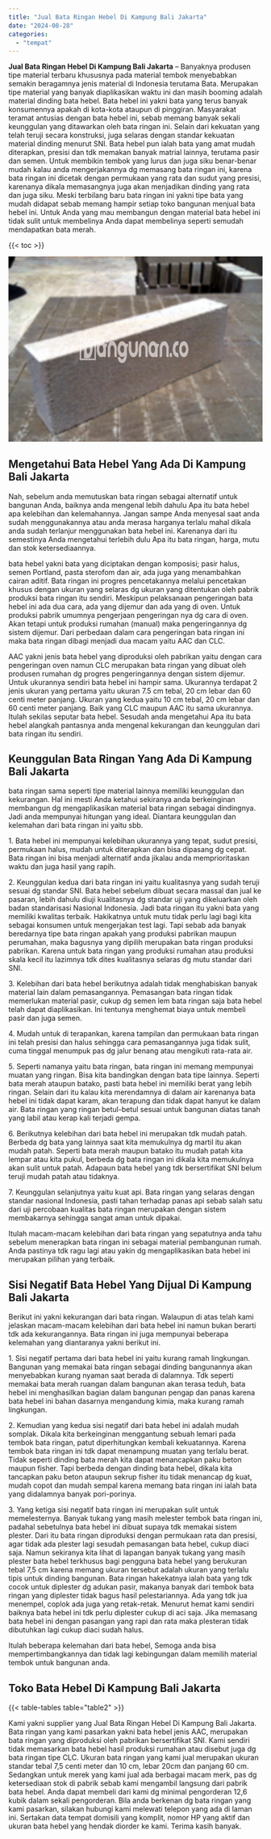 ```yaml
---
title: "Jual Bata Ringan Hebel Di Kampung Bali Jakarta"
date: "2024-08-28"
categories: 
  - "tempat"
---
```


**Jual Bata Ringan Hebel Di Kampung Bali Jakarta** – Banyaknya produsen tipe material terbaru khususnya pada material tembok menyebabkan semakin beragamnya jenis material di Indonesia terutama Bata. Merupakan tipe material yang banyak diaplikasikan waktu ini dan masih booming adalah material dinding bata hebel. Bata hebel ini yakni bata yang terus banyak konsumennya apakah di kota-kota ataupun di pinggiran. Masyarakat teramat antusias dengan bata hebel ini, sebab memang banyak sekali keunggulan yang ditawarkan oleh bata ringan ini. Selain dari kekuatan yang telah teruji secara konstruksi, juga selaras dengan standar kekuatan material dinding menurut SNI. Bata hebel pun ialah bata yang amat mudah diterapkan, presisi dan tdk memakan banyak matrial lainnya, terutama pasir dan semen. Untuk membikin tembok yang lurus dan juga siku benar-benar mudah kalau anda mengerjakannya dg memasang bata ringan ini, karena bata ringan ini dicetak dengan permukaan yang rata dan sudut yang presisi, karenanya dikala memasangnya juga akan menjadikan dinding yang rata dan juga siku. Meski terbilang baru bata ringan ini yakni tipe bata yang mudah didapat sebab memang hampir setiap toko bangunan menjual bata hebel ini. Untuk Anda yang mau membangun dengan material bata hebel ini tidak sulit untuk membelinya Anda dapat membelinya seperti semudah mendapatkan bata merah.

{{< toc >}}

![Jual Bata Ringan Hebel Di Kampung Bali Jakarta](/images/jual-hebel-murah-01.png)

## Mengetahui Bata Hebel Yang Ada Di Kampung Bali Jakarta

Nah, sebelum anda memutuskan bata ringan sebagai alternatif untuk bangunan Anda, baiknya anda mengenal lebih dahulu Apa itu bata hebel apa kelebihan dan kelemahannya. Jangan sampe Anda menyesal saat anda sudah menggunakannya atau anda merasa harganya terlalu mahal dikala anda sudah terlanjur menggunakan bata hebel ini. Karenanya dari itu semestinya Anda mengetahui terlebih dulu Apa itu bata ringan, harga, mutu dan stok ketersediaannya.

bata hebel yakni bata yang diciptakan dengan komposisi; pasir halus, semen Portland, pasta sterofom dan air, ada juga yang menambahkan cairan aditif. Bata ringan ini progres pencetakannya melalui pencetakan khusus dengan ukuran yang selaras dg ukuran yang ditentukan oleh pabrik produksi bata ringan itu sendiri. Meskipun pelaksanaan pengeringan bata hebel ini ada dua cara, ada yang dijemur dan ada yang di oven. Untuk produksi pabrik umumnya pengerjaan pengeringan nya dg cara di oven. Akan tetapi untuk produksi rumahan (manual) maka pengeringannya dg sistem dijemur. Dari perbedaan dalam cara pengeringan bata ringan ini maka bata ringan dibagi menjadi dua macam yaitu AAC dan CLC.

AAC yakni jenis bata hebel yang diproduksi oleh pabrikan yaitu dengan cara pengeringan oven namun CLC merupakan bata ringan yang dibuat oleh produsen rumahan dg progres pengeringannya dengan sistem dijemur. Untuk ukurannya sendiri bata hebel ini hampir sama. Ukurannya terdapat 2 jenis ukuran yang pertama yaitu ukuran 7.5 cm tebal, 20 cm lebar dan 60 centi meter panjang. Ukuran yang kedua yaitu 10 cm tebal, 20 cm lebar dan 60 centi meter panjang. Baik yang CLC maupun AAC itu sama ukurannya. Itulah sekilas seputar bata hebel. Sesudah anda mengetahui Apa itu bata hebel alangkah pantasnya anda mengenal kekurangan dan keunggulan dari bata ringan itu sendiri.

## Keunggulan Bata Ringan Yang Ada Di Kampung Bali Jakarta

bata ringan sama seperti tipe material lainnya memiliki keunggulan dan kekurangan. Hal ini mesti Anda ketahui sekiranya anda berkeinginan membangun dg mengaplikasikan material bata ringan sebagai dindingnya. Jadi anda mempunyai hitungan yang ideal. Diantara keunggulan dan kelemahan dari bata ringan ini yaitu sbb.

1\. Bata hebel ini mempunyai kelebihan ukurannya yang tepat, sudut presisi, permukaan halus, mudah untuk diterapkan dan bisa dipasang dg cepat. Bata ringan ini bisa menjadi alternatif anda jikalau anda memprioritaskan waktu dan juga hasil yang rapih.

2\. Keunggulan kedua dari bata ringan ini yaitu kualitasnya yang sudah teruji sesuai dg standar SNI. Bata hebel sebelum dibuat secara massal dan jual ke pasaran, lebih dahulu diuji kualitasnya dg standar uji yang dikeluarkan oleh badan standarisasi Nasional Indonesia. Jadi bata ringan itu yakni bata yang memiliki kwalitas terbaik. Hakikatnya untuk mutu tidak perlu lagi bagi kita sebagai konsumen untuk mengerjakan test lagi. Tapi sebab ada banyak beredarnya tipe bata ringan apakah yang produksi pabrikan maupun perumahan, maka bagusnya yang dipilih merupakan bata ringan produksi pabrikan. Karena untuk bata ringan yang produksi rumahan atau produksi skala kecil itu lazimnya tdk dites kualitasnya selaras dg mutu standar dari SNI.

3\. Kelebihan dari bata hebel berikutnya adalah tidak menghabiskan banyak material lain dalam pemasangannya. Pemasangan bata ringan tidak memerlukan material pasir, cukup dg semen lem bata ringan saja bata hebel telah dapat diaplikasikan. Ini tentunya menghemat biaya untuk membeli pasir dan juga semen.

4\. Mudah untuk di terapankan, karena tampilan dan permukaan bata ringan ini telah presisi dan halus sehingga cara pemasangannya juga tidak sulit, cuma tinggal menumpuk pas dg jalur benang atau mengikuti rata-rata air.

5\. Seperti namanya yaitu bata ringan, bata ringan ini memang mempunyai muatan yang ringan. Bisa kita bandingkan dengan bata tipe lainnya. Seperti bata merah ataupun batako, pasti bata hebel ini memiliki berat yang lebih ringan. Selain dari itu kalau kita merendamnya di dalam air karenanya bata hebel ini tidak dapat karam, akan terapung dan tidak dapat hanyut ke dalam air. Bata ringan yang ringan betul-betul sesuai untuk bangunan diatas tanah yang labil atau kerap kali terjadi gempa.

6\. Berikutnya kelebihan dari bata hebel ini merupakan tdk mudah patah. Berbeda dg bata yang lainnya saat kita memukulnya dg martil itu akan mudah patah. Seperti bata merah maupun batako itu mudah patah kita lempar atau kita pukul, berbeda dg bata ringan ini dikala kita memukulnya akan sulit untuk patah. Adapaun bata hebel yang tdk bersertifikat SNI belum teruji mudah patah atau tidaknya.

7\. Keunggulan selanjutnya yaitu kuat api. Bata ringan yang selaras dengan standar nasional Indonesia, pasti tahan terhadap panas api sebab salah satu dari uji percobaan kualitas bata ringan merupakan dengan sistem membakarnya sehingga sangat aman untuk dipakai.

Itulah macam-macam kelebihan dari bata ringan yang sepatutnya anda tahu sebelum menerapkan bata ringan ini sebagai material pembangunan rumah. Anda pastinya tdk ragu lagi atau yakin dg mengaplikasikan bata hebel ini merupakan pilihan yang terbaik.

## Sisi Negatif Bata Hebel Yang Dijual Di Kampung Bali Jakarta

Berikut ini yakni kekurangan dari bata ringan. Walaupun di atas telah kami jelaskan macam-macam kelebihan dari bata hebel ini namun bukan berarti tdk ada kekurangannya. Bata ringan ini juga mempunyai beberapa kelemahan yang diantaranya yakni berikut ini.

1\. Sisi negatif pertama dari bata hebel ini yaitu kurang ramah lingkungan. Bangunan yang memakai bata ringan sebagai dinding bangunannya akan menyebabkan kurang nyaman saat berada di dalamnya. Tdk seperti memakai bata merah ruangan dalam bangunan akan terasa teduh, bata hebel ini menghasilkan bagian dalam bangunan pengap dan panas karena bata hebel ini bahan dasarnya mengandung kimia, maka kurang ramah lingkungan.

2\. Kemudian yang kedua sisi negatif dari bata hebel ini adalah mudah somplak. Dikala kita berkeinginan menggantung sebuah lemari pada tembok bata ringan, patut diperhitungkan kembali kekuatannya. Karena tembok bata ringan ini tdk dapat menampung muatan yang terlalu berat. Tidak seperti dinding bata merah kita dapat menancapkan paku beton maupun fisher. Tapi berbeda dengan dinding bata hebel, dikala kita tancapkan paku beton ataupun sekrup fisher itu tidak menancap dg kuat, mudah copot dan mudah sempal karena memang bata ringan ini ialah bata yang didalamnya banyak pori-porinya.

3\. Yang ketiga sisi negatif bata ringan ini merupakan sulit untuk memelesternya. Banyak tukang yang masih melester tembok bata ringan ini, padahal sebetulnya bata hebel ini dibuat supaya tdk memakai sistem plester. Dari itu bata ringan diproduksi dengan permukaan rata dan presisi, agar tidak ada plester lagi sesudah pemasangan bata hebel, cukup diaci saja. Namun sekiranya kita lihat di lapangan banyak tukang yang masih plester bata hebel terkhusus bagi pengguna bata hebel yang berukuran tebal 7,5 cm karena memang ukuran tersebut adalah ukuran yang terlalu tipis untuk dinding bangunan. Bata ringan hakekatnya ialah bata yang tdk cocok untuk diplester dg adukan pasir, makanya banyak dari tembok bata ringan yang diplester tidak bagus hasil pelestariannya. Ada yang tdk jua menempel, coplok ada juga yang retak-retak. Menurut hemat kami sendiri baiknya bata hebel ini tdk perlu diplester cukup di aci saja. Jika memasang bata hebel ini dengan pasangan yang rapi dan rata maka plesteran tidak dibutuhkan lagi cukup diaci sudah halus.

Itulah beberapa kelemahan dari bata hebel, Semoga anda bisa mempertimbangkannya dan tidak lagi kebingungan dalam memilih material tembok untuk bangunan anda.

## Toko Bata Hebel Di Kampung Bali Jakarta

{{< table-tables table="table2" >}}

Kami yakni supplier yang Jual Bata Ringan Hebel Di Kampung Bali Jakarta. Bata ringan yang kami pasarkan yakni bata hebel jenis AAC, merupakan bata ringan yang diproduksi oleh pabrikan bersertifikat SNI. Kami sendiri tidak memasarkan bata hebel hasil produksi rumahan atau disebut juga dg bata ringan tipe CLC. Ukuran bata ringan yang kami jual merupakan ukuran standar tebal 7,5 centi meter dan 10 cm, lebar 20cm dan panjang 60 cm. Sedangkan untuk merek yang kami jual ada berbagai macam merk, pas dg ketersediaan stok di pabrik sebab kami mengambil langsung dari pabrik bata hebel. Anda dapat membeli dari kami dg minimal pengorderan 12,6 kubik dalam sekali pengorderan. Bila anda berkenan dg bata ringan yang kami pasarkan, silakan hubungi kami melewati telepon yang ada di laman ini. Sertakan data tempat domisili yang komplit, nomor HP yang aktif dan ukuran bata hebel yang hendak diorder ke kami. Terima kasih banyak.
